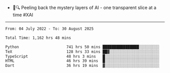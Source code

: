 - 🧅🔍 Peeling back the mystery layers of AI - one transparent slice at a time #XAI

---

<!--START_SECTION:waka-->

```txt
From: 04 July 2022 - To: 30 August 2025

Total Time: 1,162 hrs 48 mins

Python                     741 hrs 50 mins ████████████████░░░░░░░░░   63.80 %
TeX                        128 hrs 33 mins ██▓░░░░░░░░░░░░░░░░░░░░░░   11.06 %
TypeScript                 48 hrs 3 mins   █░░░░░░░░░░░░░░░░░░░░░░░░   04.13 %
HTML                       46 hrs 39 mins  █░░░░░░░░░░░░░░░░░░░░░░░░   04.01 %
Dart                       36 hrs 19 mins  ▓░░░░░░░░░░░░░░░░░░░░░░░░   03.12 %
```

<!--END_SECTION:waka-->
